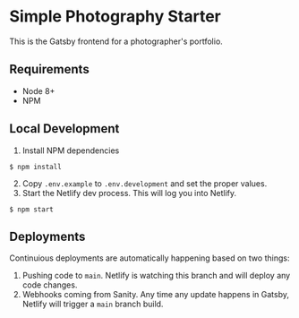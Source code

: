 # Simple Photography Starter

This is the Gatsby frontend for a photographer's portfolio.

## Requirements

- Node 8+
- NPM

## Local Development

1. Install NPM dependencies

```
$ npm install
```

2. Copy `.env.example` to `.env.development` and set the proper values.
3. Start the Netlify dev process. This will log you into Netlify.

```
$ npm start
```

## Deployments

Continuious deployments are automatically happening based on two things:

1. Pushing code to `main`. Netlify is watching this branch and will deploy any code changes.
2. Webhooks coming from Sanity. Any time any update happens in Gatsby, Netlify will trigger a `main` branch build.
